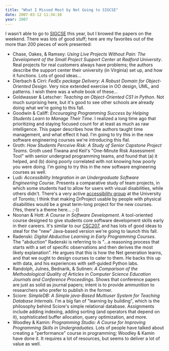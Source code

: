 ```yaml
---
title: "What I Missed Most by Not Going to SIGCSE"
date: 2007-03-12 11:34:10
year: 2007
---
```

I wasn't able to go to <a href="http://www.cs.potsdam.edu/sigcse07/">SIGCSE</a> this year, but I browed the papers on the weekend.  There was lots of good stuff; here are my favorites out of the more than 200 pieces of work presented:
<ul>
  <li>Chase, Oakes, & Ramsey: <em>Using Live Projects Without Pain: The Development of the Small Project Support Center at Radford University</em>. Real projects for real customers always have problems; the authors describe the support center their university (in Virginia) set up, and how it functions.  Lots of good ideas…</li>
  <li>Dierbach & Cirri: <em>FedEx package Delivery: A Robust Domain for Object-Oriented Design</em>. Very nice extended exercise in OO design, UML, and patterns.  I wish there was a whole book of these…</li>
  <li>Goldwasser & Letscher: <em>Teaching an Object-Oriented CS1 in Python</em>. Not much surprising here, but it's good to see other schools are already doing what we're going to this fall.</li>
  <li>Goodwin & Califf: <em>Encouraging Programming Success by Helping Students Learn to Manage Their Time</em>. I realized a long time ago that prioritizing and staying focused count for at least as much as raw intelligence. This paper describes how the authors taught time management, and what effect it had. I'm going to try this in the new software engineering courses we're introducing this flal.</li>
  <li>Groth: <em>How Students Perceive Risk: A Study of Senior Capstone Project Teams</em>. Groth used Tiwana and Keil's "One-Minute Risk Assessment Tool" with senior undergrad programming teams, and found that (a) it helped, and (b) doing poorly correlated with not knowing how poorly you were doing.  I'm going to try this in the new software engineering courses as well.</li>
  <li>Ludi: <em>Accessibility Integration in an Undergraduate Software Engineering Course</em>. Presents a comparative study of team projects, in which some students had to allow for users with visual disabilities, while others didn't. There's a very active <a href="http://www.utoronto.ca/atrc/">accessibility group</a> at the University of Toronto; I think that making DrProject usable by people with physical disabilities would be a great term-long project for the new courses.  (Yes, there's a theme here… ;-))</li>
  <li>Noonan & Hott: <em>A Course in Software Development</em>. A tool-oriented course designed to give students core software development skills early in their careers.  It's similar to our <a href="http://www.cs.toronto.edu/~csc207h">CSC207</a>, and has lots of good ideas to steal for the "new" Java-based version we're going to launch this fall.</li>
  <li>Radenski: <em>Digital Abductive Learning in Early Programming Courses</em>. The "abduction" Radenski is referring to is "…a reasoning process that starts with a set of specific observations and then derives the most likely explanation".  He argues that this is how the Net generation learns, and that we ought to design courses to cater to them.  He backs this up with data, and his experiences with self-guided Python labs.</li>
  <li>Randolph, Julnes, Bednarik, & Sutinen: <em>A Comparison of the Methodological Quality of Articles in Computer Science Education Journals and Conference Proceedings</em>.  Shows that conference papers are just as solid as journal papers; intent is to provide ammunition to researchers who prefer to publish in the former.</li>
  <li>Sciore: <em>SimpleDB: A Simple java-Based Multiuser System for Teaching Database Internals</em>. I'm a big fan of "learning by building", which is the philosophy behind Sciore's simple relational database. Assignments include adding indexing, adding sorting (and operators that depend on it), sophisticated buffer allocation, query optimization, and more.</li>
  <li>Woodley & Kamin: <em>Programming Studio: A Course for Improving Programming Skills in Undergraduates</em>. Lots of people have talked about creating a "performance" course in programming; Woodley & Kamin have done it.  It requires a lot of resources, but seems to deliver a lot of value as well.</li>
</ul>
